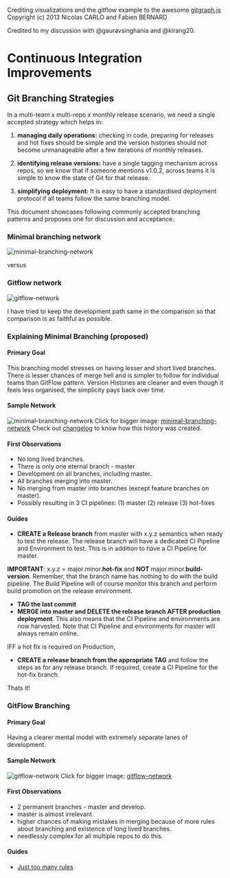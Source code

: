 Crediting visualizations and the gitflow example to the awesome [gitgraph.js](https://github.com/nicoespeon/gitgraph.js) Copyright (c) 2013 Nicolas CARLO and Fabien BERNARD

Credited to my discussion with @gauravsinghania and @kirang20.

# Continuous Integration Improvements
## Git Branching Strategies
In a multi-team x multi-repo x monthly release scenario, we need a single accepted strategy which helps in:

1. **managing daily operations:** checking in code, preparing for releases and hot fixes should be simple and the version histories should not become unmanageable after a few iterations of monthly releases.

2. **identifying release versions:** have a single tagging mechanism across repos, so we know that if someone mentions v1.0.2, across teams it is simple to know the state of Git for that release.

3. **simplifying deployment:** It is easy to have a standardised deployment protocol if all teams follow the same branching model.

This document showcases following commonly accepted branching patterns and proposes one for discussion and acceptance.

### Minimal branching network
![minimal-branching-network](https://raw.githubusercontent.com/steotia/branching-strategies/master/assets/images/minimal-branching-network.png)

versus

### Gitflow network
![gitflow-network](https://raw.githubusercontent.com/steotia/branching-strategies/master/assets/images/gitflow-network.png)

I have tried to keep the development path same in the comparison so that comparison is as faithful as possible.

### Explaining Minimal Branching (proposed)

#### Primary Goal
This branching model stresses on having lesser and short lived branches. There is lesser chances of merge hell and is simpler to follow for individual teams than GitFlow pattern. Version Histories are cleaner and even though it feels less organised, the simplicity pays back over time.

#### Sample Network

![minimal-branching-network](https://raw.githubusercontent.com/steotia/branching-strategies/master/assets/images/minimal-branching-network.png)
Click for bigger image: [minimal-branching-network](https://raw.githubusercontent.com/steotia/branching-strategies/master/assets/images/minimal-branching-network.png)
Check out [changelog](https://github.com/steotia/branching-strategies/blob/master/strategies/short-lived-release-branches/index.js) to know how this history was created.

#### First Observations
* No long lived branches.
* There is only one eternal branch - master
* Development on all branches, including master. 
* All branches merging into master.
* No merging from master into branches (except feature branches on master).
* Possibly resulting in 3 CI pipelines: (1) master (2) release (3) hot-fixes

#### Guides
* **CREATE a Release branch** from master with x.y.z semantics when ready to test the release. The release branch will have a dedicated CI Pipeline and Environment to test. This is in addition to have a CI Pipeline for master. 

**IMPORTANT**: x.y.z = major.minor.**hot-fix** and **NOT** major.minor.**build-version**. Remember, that the branch name has nothing to do with the build pipeline. The Build Pipeline will of course monitor this branch and perform build promotion on the release environment.

* **TAG the last commit** 
* **MERGE into master and DELETE the release branch AFTER production deployment**. This also means that the CI Pipeline and environments are now harvested. Note that CI Pipeline and environments for master will always remain online.

IFF a hot fix is required on Production,
* **CREATE a release branch from the appropriate TAG** and follow the steps as for any release branch. If required, create a CI Pipeline for the hot-fix branch.

Thats it!

### GitFlow Branching
#### Primary Goal
Having a clearer mental model with extremely separate lanes of development.

#### Sample Network
![gitflow-network](https://raw.githubusercontent.com/steotia/branching-strategies/master/assets/images/gitflow-network.png)
Click for bigger image: [gitflow-network](https://raw.githubusercontent.com/steotia/branching-strategies/master/assets/images/gitflow-network.png)

#### First Observations
* 2 permanent branches - master and develop.
* master is almost irrelevant.
* higher chances of making mistakes in merging because of more rules about branching and existence of long lived branches.
* needlessly complex for all multiple repos to do this.

#### Guides
* [Just too many rules](http://nvie.com/posts/a-successful-git-branching-model/)
